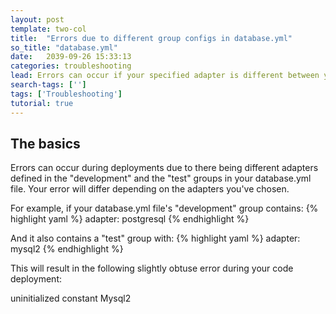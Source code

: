 ```yaml
---
layout: post
template: two-col
title:  "Errors due to different group configs in database.yml"
so_title: "database.yml"
date:   2039-09-26 15:33:13
categories: troubleshooting
lead: Errors can occur if your specified adapter is different between your "development" and "test" groups
search-tags: ['']
tags: ['Troubleshooting']
tutorial: true
---
```



## The basics

Errors can occur during deployments due to there being different adapters defined in the "development" and the "test" groups in your database.yml file.
Your error will differ depending on the adapters you've chosen.

For example, if your database.yml file's "development" group contains:
{% highlight yaml %}
adapter: postgresql
{% endhighlight %}

And it also contains a "test" group with:
{% highlight yaml %}
adapter: mysql2
{% endhighlight %}

This will result in the following slightly obtuse error during your code deployment:
<div class="error">
uninitialized constant Mysql2
</div>